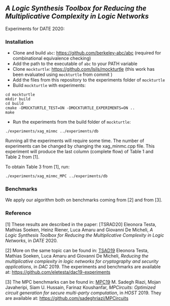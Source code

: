 ## *A Logic Synthesis Toolbox for Reducing the Multiplicative Complexity in Logic Networks* 

Experiments for DATE 2020: 

### Installation

* Clone and build `abc`: https://github.com/berkeley-abc/abc (required for combinational equivalence checking)
* Add the path to the executable of `abc` to your PATH variable
* Clone `mockturtle`: https://github.com/lsils/mockturtle (this work has been evaluated using `mockturtle` from commit )
* Add the files from this repository to the experiments folder of `mockturtle`
* Build `mockturtle` with experiments: 

```
cd mockturtle
mkdir build
cd build
cmake -DMOCKTURTLE_TEST=ON -DMOCKTURTLE_EXPERIMENTS=ON ..
make
```

* Run the experiments from the build folder of `mockturtle`: 

```
./experiments/xag_minmc ../experiments/db 
```

Running all the experiments will require some time. The number of experiments can be changed by changing the xag_minmc.cpp file. 
This experiment will produce the last column (complete flow) of Table 1 and Table 2 from [1]. 



To obtain Table 3 from [1], run: 

```
./experiments/xag_minmc_MPC ../experiments/db 
```

### Benchmarks 

We apply our algorithm both on benchmarks coming from [2] and from [3]. 

### Reference

[1] These results are described in the paper: [TSRAD20] Eleonora Testa, Mathias Soeken, Heinz Riener, Luca Amaru and Giovanni De Micheli, *A Logic Synthesis Toolbox for Reducing the
Multiplicative Complexity in Logic Networks*, in *DATE* 2020.

[2] More on the same topic can be found in: [TSAD19](https://ieeexplore.ieee.org/stamp/stamp.jsp?arnumber=8806905) Eleonora Testa, Mathias Soeken, Luca Amaru and Giovanni De Micheli, *Reducing the multiplicative complexity in logic networks for cryptography and security applications*, in *DAC* 2019. The experiments and benchmarks are available at: https://github.com/eletesta/dac19-experiments

[3] The MPC benchmarks can be found in: [MPC19](https://eprint.iacr.org/2019/275.pdf) M. Sadegh Riazi, Mojan Javaheripi, Siam U. Hussain, Farinaz Koushanfar, *MPCircuits: Optimized circuit generation for secure multi-party computation*, in *HOST* 2019. They are available at: https://github.com/sadeghriazi/MPCircuits
